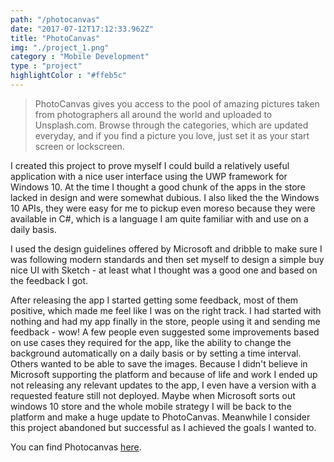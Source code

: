 ```yaml
---
path: "/photocanvas"
date: "2017-07-12T17:12:33.962Z"
title: "PhotoCanvas"
img: "./project_1.png"
category : "Mobile Development"
type : "project"
highlightColor : "#ffeb5c"
---
```


> PhotoCanvas gives you access to the pool of amazing pictures taken from photographers all around the world and uploaded to Unsplash.com. Browse through the categories, which are updated everyday, and if you find a picture you love, just set it as your start screen or lockscreen.

I created this project to prove myself I could build a relatively useful application with a nice user interface using the UWP framework for Windows 10. At the time I thought a good chunk of the apps in the store lacked in design and were somewhat dubious. I also liked the the Windows 10 APIs, they were easy for me to pickup even moreso because they were available in C#, which is a language I am quite familiar with and use on a daily basis.

I used the design guidelines offered by Microsoft and dribble to make sure I was following modern standards and then set myself to design a simple buy nice UI with Sketch - at least what I thought was a good one and based on the feedback I got.

After releasing the app I started getting some feedback, most of them positive, which made me feel like I was on the right track. I had started with nothing and had my app finally in the store, people using it and sending me feedback - wow! A few people even suggested some improvements based on use cases they required for the app, like the ability to change the background automatically on a daily basis or by setting a time interval. Others wanted to be able to save the images. Because I didn't believe in Microsoft supporting the platform and because of life and work I ended up not releasing any relevant updates to the app, I even have a version with a requested feature still not deployed. Maybe when Microsoft sorts out windows 10 store and the whole mobile strategy I will be back to the platform and make a huge update to PhotoCanvas. Meanwhile I consider this project abandoned but successful as I achieved the goals I wanted to.

You can find Photocanvas [here](https://www.microsoft.com/en-gb/store/p/photocanvas/9nblggh4vr2p).

